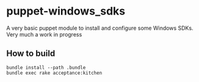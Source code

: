 puppet-windows_sdks
=============

A very basic puppet module to install and configure some Windows SDKs. Very much a work in progress

## How to build
```
bundle install --path .bundle
bundle exec rake acceptance:kitchen
```
